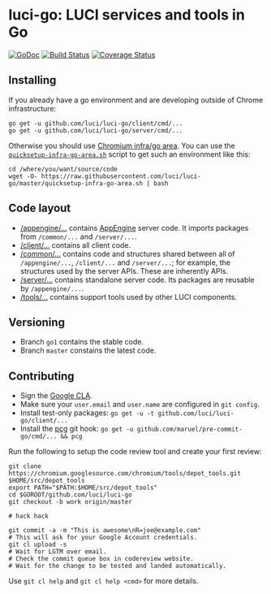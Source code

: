 luci-go: LUCI services and tools in Go
======================================

[![GoDoc](https://godoc.org/github.com/luci/luci-go?status.svg)](https://godoc.org/github.com/luci/luci-go)
[![Build Status](https://travis-ci.org/luci/luci-go.svg?branch=master)](https://travis-ci.org/luci/luci-go)
[![Coverage Status](https://coveralls.io/repos/luci/luci-go/badge.svg?branch=master&service=github)](https://coveralls.io/github/luci/luci-go?branch=master)

Installing
----------

If you already have a go environment and are developing outside of Chrome
infrastructure:

    go get -u github.com/luci/luci-go/client/cmd/...
    go get -u github.com/luci/luci-go/server/cmd/...

Otherwise you should use [Chromium infra/go area](https://chromium.googlesource.com/infra/infra/+/master/go/README.md).
You can use the [`quicksetup-infra-go-area.sh`](quicksetup-infra-go-area.sh) script to get such an
environment like this:

    cd /where/you/want/source/code
    wget -O- https://raw.githubusercontent.com/luci/luci-go/master/quicksetup-infra-go-area.sh | bash


Code layout
-----------

  * [/appengine/...](https://github.com/luci/luci-go/tree/master/appengine)
    contains [AppEngine](https://cloud.google.com/appengine/docs/go/) server
    code. It imports packages from `/common/...` and `/server/...`.
  * [/client/...](https://github.com/luci/luci-go/tree/master/client) contains
    all client code.
  * [/common/...](https://github.com/luci/luci-go/tree/master/common) contains
    code and structures shared between all of `/appengine/...`, `/client/...`
    and `/server/...`; for example, the structures used by the server APIs.
    These are inherently APIs.
  * [/server/...](https://github.com/luci/luci-go/tree/master/server) contains
    standalone server code. Its packages are reusable by `/appengine/...`.
  * [/tools/...](https://github.com/luci/luci-go/tree/master/tools) contains
    support tools used by other LUCI components.


Versioning
----------

  * Branch `go1` contains the stable code.
  * Branch `master` constains the latest code.


Contributing
------------

  * Sign the [Google CLA](https://cla.developers.google.com/clas).
  * Make sure your `user.email` and `user.name` are configured in `git config`.
  * Install test-only packages:
    `go get -u -t github.com/luci/luci-go/client/...`
  * Install the [pcg](https://github.com/maruel/pre-commit-go) git hook:
    `go get -u github.com/maruel/pre-commit-go/cmd/... && pcg`

Run the following to setup the code review tool and create your first review:

    git clone https://chromium.googlesource.com/chromium/tools/depot_tools.git $HOME/src/depot_tools
    export PATH="$PATH:$HOME/src/depot_tools"
    cd $GOROOT/github.com/luci/luci-go
    git checkout -b work origin/master

    # hack hack

    git commit -a -m "This is awesome\nR=joe@example.com"
    # This will ask for your Google Account credentials.
    git cl upload -s
    # Wait for LGTM over email.
    # Check the commit queue box in codereview website.
    # Wait for the change to be tested and landed automatically.

Use `git cl help` and `git cl help <cmd>` for more details.
